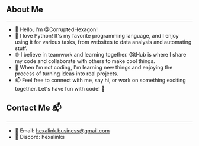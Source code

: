 ## About Me 
---

- 👋 Hello, I'm @CorruptedHexagon!
- 🐍 I love Python! It's my favorite programming language, and I enjoy using it for various tasks, from websites to data analysis and automating stuff.
- 🌐 I believe in teamwork and learning together. GitHub is where I share my code and collaborate with others to make cool things.
- 🧠 When I'm not coding, I'm learning new things and enjoying the process of turning ideas into real projects.
- 📫 Feel free to connect with me, say hi, or work on something exciting together. Let's have fun with code! 🚀

## Contact Me 📬
---

- 📧 Email: [hexalink.business@gmail.com](mailto:hexalink.business+github-user@gmail.com)
- 💭 Discord: hexalinks
